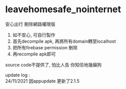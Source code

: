 # leavehomesafe_nointernet
安心出行 刪除網路權限版

1. 如不安心, 可自行製作
2. 首先decompile apk, 再將所有domain轉至localhost
3. 把所有firebase permission 刪除
4. 再recompile apk即可

source code不提供了, 怕比人告
你知佢地幾癲狗

update log :  
24/11/2021 因appupdate 更新了2.1.5
